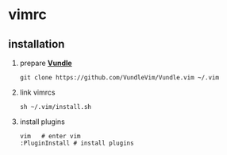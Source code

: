 # vimrc

## installation
1. prepare **[Vundle](https://github.com/VundleVim/Vundle.vim)**
	```
	git clone https://github.com/VundleVim/Vundle.vim ~/.vim
	```
2. link vimrcs  
	```
	sh ~/.vim/install.sh
	```
3. install plugins  
	```
	vim   # enter vim
	:PluginInstall # install plugins
	```
